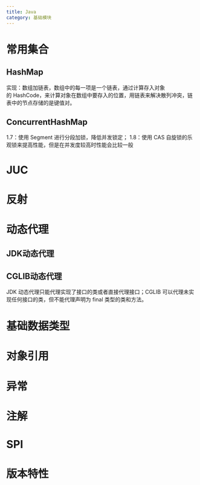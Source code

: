 ```yaml
---
title: Java
category: 基础模块
---
```


# 常用集合
## HashMap
实现：数组加链表，数组中的每一项是一个链表，通过计算存入对象的 HashCode，来计算对象在数组中要存入的位置，用链表来解决散列冲突，链表中的节点存储的是键值对。
## ConcurrentHashMap
1.7：使用 Segment 进行分段加锁，降低并发锁定；
1.8：使用 CAS 自旋锁的乐观锁来提高性能，但是在并发度较高时性能会比较一般


# JUC

# 反射

# 动态代理

## JDK动态代理

## CGLIB动态代理
JDK 动态代理只能代理实现了接口的类或者直接代理接口；CGLIB 可以代理未实现任何接口的类，但不能代理声明为 final 类型的类和方法。

# 基础数据类型

# 对象引用

# 异常

# 注解

# SPI

# 版本特性

